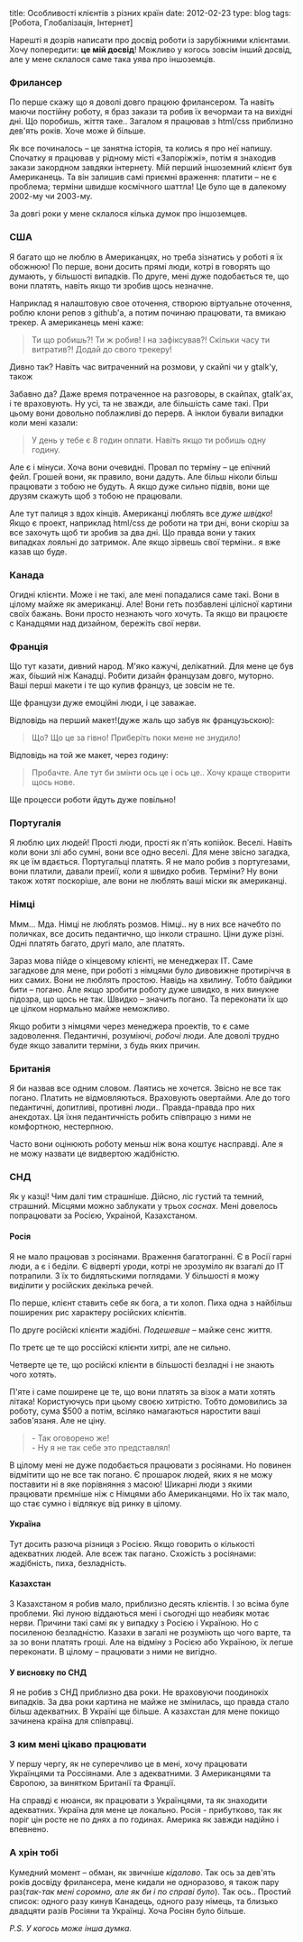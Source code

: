 title: Особливості клієнтів з різних країн
date: 2012-02-23
type: blog
tags: [Робота, Глобалізація, Інтернет]

Нарешті я дозрів написати про досвід роботи із зарубіжними клієнтами. Хочу попередити: **це мій досвід**! Можливо у когось зовсім інший досвід, але у мене склалося саме така уява про іншоземців.

### Фрилансер

По перше скажу що я доволі довго працюю фрилансером. Та навіть маючи постійну роботу, я браз закази та робив їх вечормаи та на вихідні дні. Що поробишь, жіття таке.. Загалом я працював з html/css приблизно дев'ять років. Хоче може й більше.

Як все починалось – це занятна історія, та колись я про неї напишу. Спочатку я працював у рідному місті «Запоріжжі», потім я знаходив закази закордном завдяки інтернету. Мій перший іншоземний клієнт був Американець. Та він залишив самі приємні враження: платити – не є проблема; терміни швидше космічного шаттла! Це було ще в далекому 2002-му чи 2003-му.

За довгі роки у мене склалося кілька думок про іншоземцев.

### США

Я багато що не люблю в Американцях, но треба зізнатись у роботі я їх обожнюю! По перше, вони досить прямі люди, котрі в говорять що думають, у більшості випадків. По друге, мені дуже подобається те, що вони платять, навіть якщо ти зробив щось незначне.

Наприклад я налаштовую свое оточення, створюю віртуальне оточення, роблю клони репов з github'а, а потим починаю працювати, та вмикаю трекер. А американець мені каже:

<blockquote class="dialog">Ти що робишь?! Ти ж робив! І на зафіксував?! Скільки часу ти витратив?! Додай до свого трекеру!</blockquote>

Дивно так? Навіть час витраченний на розмови, у скайпі чи у gtalk'у, також 

Забавно да? Даже время потраченное на разговоры, в скайпах, gtalk'ах, і те враховують. Ну усі, та не зважди, але більшість саме такі. При цьому вони довольно поблажливі до перерв. А інклои бували випадки коли мені казали:

<blockquote class="dialog">У день у тебе є 8 годин оплати. Навіть якщо ти робишь одну годину.</blockquote>

Але є і мінуси. Хоча вони очевидні. Провал по терміну – це епічний фейл. Грошей вони, як правило, вони дадуть. Але більш ніколи більш працювати з тобою не будуть. А якщо дуже сильно підвів, вони ще друзям скажуть щоб з тобою не працювали.

Але тут палиця з вдох кінців. Американці люблять все *дуже швідко*! Якщо є проект, наприклад html/css де роботи на три дні, вони скоріш за все захочуть щоб ти зробив за два дні. Що правда вони у таких випадках лояльні до затримок. Але якщо зірвешь свої терміни.. я вже казав що буде.

### Канада

Огидні клієнти. Може і не такі, але мені попадалися саме такі. Вони в цілому майже як американці. Але! Вони геть позбавлені цілісної картини своїх бажань. Вони просто незнають чого хочуть.  Та якщо ви працюєте с Канадцями над дизайном, бережіть свої нерви. 

### Франція

Що тут казати, дивний народ. М'яко кажучі, делікатний. Для мене це був жах, біьший ніж Канадці. Робити дизайн французам довго, муторно. Ваші перші макети і те що купив француз, це зовсім не те. 

Ще французи дуже емоційні люди, і це заважае.

Відповідь на перший макет!(дуже жаль що забув як французьскою): 
<blockquote class="dialog">Що? Що це за гівно! Приберіть поки мене не знудило!</blockquote>

Відповідь на той же макет, через годину:

<blockquote class="dialog">Пробачте. Але тут би змінти ось це і ось це.. Хочу краще створити щось нове.</blockquote>

Ще процесси роботи йдуть дуже повільно!

### Португалія 

Я люблю цих людей! Прості люди, прості як п'ять копійок. Веселі. Навіть коли вони злі або сумні, вони все одно веселі. Для мене звісно загадка, як це їм вдається. Португальці платять. Я не мало робив з португезами, вони платили, давали преиії, коли я швидко робив. Терміни? Ну вони також хотят поскоріше, але вони не люблять ваші міски як американці.

### Німці 

Ммм... Мда. Німці не люблять розмов. Німці.. ну в них все начебто по поличках, все досить педантично, що інколи страшно. Ціни дуже різні. Одні платять багато, другі мало, але платять.

Зараз мова пійде о кінцевому клієнті, не менеджерах IT. Саме загадкове для мене, при роботі з німцями було дивовижне протиріччя в них самих. Вони не люблять простою. Навідь на хвилину. Тобто байдики бити – погано. Але якщо зробити роботу дуже швидко, в них винукне підозра, що щось не так. Швидко – значить погано. Та переконати їх що це цілком нормально майже неможливо.

Якщо робити з німцями через менеджера проектів, то є саме задоволення. Педантичні, розуміючі, *робочі* люди. Але доволі трудно буде якщо завалити терміни, з будь яких причин.

### Британія

Я би назвав все одним словом. Лаятись не хочется. Звісно не все так погано. Платить не відмовляються. Враховують овертайми. Але до того педантичні, допитливі, противні люди.. Правда-правда про них анекдотах. Ця їхня педантичність робить співпрацю з ними не комфортною, нестерпною. 

Часто вони оцінюють роботу меньш ніж вона коштує насправді. Але я не можу назвати це видвертою жадібністю.

### СНД

Як у казці! Чим далі тим страшніше. Дійсно, ліс густий та темний, страшний. Місцями можно заблукати у трьох *соснах*. Мені довелось попрацювати за Росією, Украіной, Казахстаном.

#### Росія

Я не мало працював з росіянами. Враження багатогранні. Є в Росії  гарні люди, а є і беділи. Є відверті уроди, котрі не зрозуміло як взагалі до IT потрапили. З їх то бидлятьскими поглядами. У більшості я можу виділити у російских декілька речей.

По перше, клієнт ставить себе як бога, а ти холоп. Пиха одна з найбільш поширених рис характеру російских клієнтів.

По друге російскі клієнти жадібні. *Подешевше* – майже сенс життя.

По третє це те що россійскі клієнти хитрі, але не сильно.

Четверте це те, що російскі клієнти в більшості безладні і не знають чого хотять.

П'яте і саме поширене це те, що вони платять за візок а мати хотять літака! Користуючусь при цьому своєю хитрістю. Тобто домовились за роботу, сума $500 а потім, всіляко намагаються наростити ваші забов'язаня. Але не ціну.

<blockquote class="dialog">
- Так оговорено же!<br />
- Ну я не так себе это представлял!
</blockquote>

В цілому мені не дуже подобається працювати з росіянами. Но повинен відмітити що не все так погано. Є прошарок людей, яких я не можу поставити ні в яке порівняння з масою! Шикарні люди з якими працювати прємніше ніж с Німцями або Американцями. Но їх так мало, що стає сумно і відлякує від ринку в цілому.

#### Україна

Тут досить разюча різниця з Росією. Якщо говорить о кількості адекватних людей. Але всеж так пагано. Схожість з росіянами: жадібність, пиха, безладність.

#### Казахстан 

З Казахстаном я робив мало, приблизно десять клієнтів. І зо всіма буле проблеми. Які луною віддаються мені і сьогодні що неабияк мотає нерви. Причини такі самі як у випадку з Росією і Україною. Но с посиленою безладністю. Казахи в загалі не розуміють що чого варте, та за зо вони платять гроші. Але на відміну з Росією або Україною, їх легше переконати. В цілому – працювати з ними не вигідно.

#### У висновку по СНД

Я не робив з СНД приблизно два роки. Не враховуючи поодинокіх випадків. За два роки картина не майже не змінилась, що правда стало більш адекватних. В Україні ще більше. А казахстан для мене покищо зачинена країна для співправці.

### З ким мені цікаво працювати 

У першу чергу, як не суперечливо це в мені, хочу працювати Українцями та Россіянами. Але з адекватними. З Американцями та Європою, за винятком Британії та Франції.

На справді є нюанси, як працювати з Українцями, та як знаходити адекватних. Україна для мене це локально. Росія - прибутково, так як поріг цін росте не по днях а по годинах. Америка як завжди надійно і впевнено. 

### А хрін тобі

Кумедний момент – обман, як звичніше *кідалово*. Так ось за дев'ять років досвіду фрилансера, мене кидали не одноразово, я також пару раз(*так-так мені соромно, але як би і по справі було*). Так ось.. Простий список: одного разу кинув Канадець, одного разу німець, та близько двадцяти разів Росіяни та Українці. Хоча Росіян було більше. 

*P.S. У когось може інша думка.*
